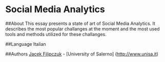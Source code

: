 Social Media Analytics
===========================

##About
This essay presents a state of art of Social Media Analytics. 
It describes the most popular challanges at the moment and the most used tools and methods utilized for these challanges.

##Language
Italian

##Authors
[Jacek Filipczuk](https://github.com/jacekfilipczuk) - [University of Salerno] (http://www.unisa.it)
